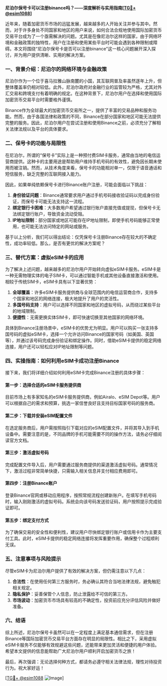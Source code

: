 **尼泊尔保号卡可以注册binance吗？——深度解析与实用指南[[TG💪+ @esim1088](https://t.me/s/esim1088)]**

近年来，随着加密货币市场的迅猛发展，越来越多的人开始关注并参与其中。然而，对于许多身处不同国家和地区的用户来说，如何合法合规地使用国际加密货币交易平台成为了一个亟需解决的问题。尤其是在像尼泊尔这样的国家，由于网络环境和金融政策的独特性，用户在注册和使用某些平台时可能会遇到各种限制或障碍。本文将围绕“尼泊尔保号卡是否可以注册binance”这一核心问题展开深入探讨，并为用户提供清晰、实用的解决方案。

### 一、背景介绍：尼泊尔的网络环境与金融政策

尼泊尔作为一个位于喜马拉雅山脉南麓的小国，其互联网普及率虽然逐年上升，但整体覆盖率仍相对较低。此外，尼泊尔政府对金融行业的监管较为严格，尤其对外汇交易和跨境支付有着明确的规定。在这种背景下，尼泊尔用户在选择和使用国际加密货币交易平台时需要格外谨慎。

Binance作为全球最大的加密货币交易所之一，提供了丰富的交易品种和服务功能。然而，由于各国法律和政策的不同，Binance在部分国家和地区可能无法提供完整的服务。因此，尼泊尔用户在尝试注册和使用Binance之前，必须充分了解相关法律法规以及平台的具体要求。

### 二、保号卡的功能与局限性

在尼泊尔，所谓的“保号卡”实际上是一种预付费SIM卡服务，通常由当地的电信运营商提供。这种卡的主要用途是帮助用户维持手机号码的有效性，避免因长期未使用而被注销。然而，从技术角度来看，保号卡的功能相对单一，仅限于语音通话和短信服务，缺乏完整的互联网接入能力。

因此，如果单纯依赖保号卡进行Binance账户注册，可能会面临以下挑战：
1. **身份验证问题**：Binance通常要求用户通过手机号码接收验证码以完成身份验证，而保号卡可能无法支持这一流程。
2. **绑定银行卡困难**：大多数用户希望通过银行账户直接充值或提现，但保号卡无法绑定银行账户，导致资金流动受阻。
3. **IP地址限制**：部分国家或地区可能存在IP地址限制，即使手机号码能够正常使用，也可能无法访问特定的网站或服务。

基于以上分析，我们可以得出结论：仅凭保号卡注册Binance存在较大的不确定性，成功率较低。那么，是否有更优的解决方案呢？

### 三、替代方案：虚拟eSIM卡的应用

为了解决上述问题，越来越多的尼泊尔用户开始转向虚拟eSIM卡服务。eSIM卡是一种无需物理实体的电子SIM卡，可以通过智能手机或其他设备直接激活和使用。相较于传统SIM卡，eSIM卡具有以下显著优势：
1. **全球覆盖**：许多eSIM卡服务提供商与全球范围内的电信运营商合作，支持多个国家和地区的网络连接，极大地提升了用户的灵活性。
2. **多国号码支持**：用户可以选择不同国家和地区的虚拟号码，从而绕过某些平台的地域限制。
3. **便捷性**：无需更换实体SIM卡，即可快速切换至其他国家的网络环境。

具体到Binance注册场景中，eSIM卡的优势尤为明显。用户可以购买一张支持多国号码的虚拟eSIM卡，选择一个允许访问Binance的国家号码（如美国、英国等），并通过该号码完成身份验证和绑定操作。同时，借助eSIM卡提供的稳定网络连接，用户还可以轻松应对IP地址限制等问题。

### 四、实操指南：如何利用eSIM卡成功注册Binance

接下来，我们将详细介绍如何利用eSIM卡完成Binance注册的具体步骤：

#### 第一步：选择合适的eSIM卡服务提供商
目前市场上有多家知名的eSIM卡服务提供商，例如Airalo、eSIM Depot等。用户可以根据自己的需求和预算，挑选一家信誉良好且支持目标国家号码的服务商。

#### 第二步：下载并安装eSIM配置文件
在选定服务商后，用户需按照指引下载对应的eSIM配置文件，并将其导入到手机设备中。需要注意的是，不同品牌的手机可能需要不同的操作方法，请务必仔细阅读官方文档。

#### 第三步：激活虚拟号码
完成配置文件导入后，用户需要通过服务商提供的渠道激活虚拟号码。通常情况下，激活过程非常简单快捷，只需输入相关信息并支付相应费用即可。

#### 第四步：注册Binance账户
登录Binance官网或移动应用程序，按照常规流程创建新账户。在填写手机号码时，输入刚刚激活的虚拟号码。系统会向该号码发送验证码，用户按照提示完成验证即可。

#### 第五步：绑定支付方式
为了确保交易的安全性和便利性，建议用户尽快绑定银行账户或信用卡作为主要支付工具。此时，eSIM卡提供的稳定网络连接将发挥重要作用，确保整个过程顺利无误。

### 五、注意事项与风险提示

尽管eSIM卡为尼泊尔用户提供了有效的解决方案，但仍需注意以下几点：
1. **合法性**：在使用任何第三方服务时，务必确认其符合当地法律法规，避免触犯相关规定。
2. **隐私保护**：妥善保管个人信息，防止泄露给不可信的第三方。
3. **市场波动**：加密货币市场具有较高的不确定性，投资前应充分评估风险并做好准备。

### 六、结语

综上所述，尼泊尔保号卡虽然可以在一定程度上满足基本通信需求，但在注册Binance等国际加密货币交易平台方面存在明显的局限性。相比之下，采用虚拟eSIM卡服务不仅能够有效规避这些问题，还能带来更加灵活和便捷的用户体验。希望本文提供的信息能帮助广大尼泊尔用户顺利开启加密货币之旅！

最后，再次强调：无论选择何种方式，都请务必遵守相关法律法规，理性对待投资行为。祝大家好运！

[[TG💪+ @esim1088](https://t.me/s/esim1088) ![Image](https://i.postimg.cc/4NQfJmqS/Snipaste-2025-05-13-00-14-12.png)]